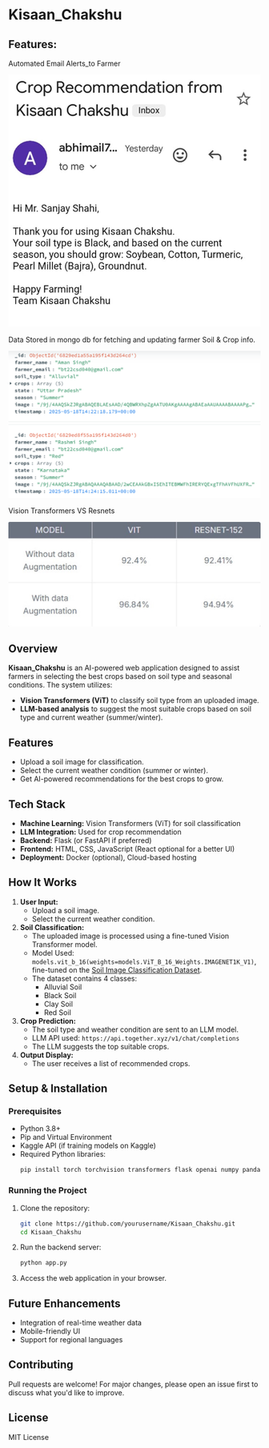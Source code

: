 # Kisaan_Chakshu
## Features:
Automated Email Alerts_to Farmer

![Email Alerts_to Farmer:](Images/Email_alerts.jpg)

Data Stored in mongo db for fetching and updating farmer Soil & Crop info.

![](Images/dataINmongodb.png)

Vision Transformers VS Resnets

![](Images/model_accuracy.jpg)

## Overview
**Kisaan_Chakshu** is an AI-powered web application designed to assist farmers in selecting the best crops based on soil type and seasonal conditions. The system utilizes:
- **Vision Transformers (ViT)** to classify soil type from an uploaded image.
- **LLM-based analysis** to suggest the most suitable crops based on soil type and current weather (summer/winter).

## Features
- Upload a soil image for classification.
- Select the current weather condition (summer or winter).
- Get AI-powered recommendations for the best crops to grow.

## Tech Stack
- **Machine Learning:** Vision Transformers (ViT) for soil classification
- **LLM Integration:** Used for crop recommendation
- **Backend:** Flask (or FastAPI if preferred)
- **Frontend:** HTML, CSS, JavaScript (React optional for a better UI)
- **Deployment:** Docker (optional), Cloud-based hosting

## How It Works
1. **User Input:**
   - Upload a soil image.
   - Select the current weather condition.
2. **Soil Classification:**
   - The uploaded image is processed using a fine-tuned Vision Transformer model.
   - Model Used: `models.vit_b_16(weights=models.ViT_B_16_Weights.IMAGENET1K_V1)`, fine-tuned on the [Soil Image Classification Dataset](https://www.kaggle.com/datasets/faisalkhaan/soil-image-classification/data).
   - The dataset contains 4 classes:
     - Alluvial Soil
     - Black Soil
     - Clay Soil
     - Red Soil
3. **Crop Prediction:**
   - The soil type and weather condition are sent to an LLM model.
   - LLM API used: `https://api.together.xyz/v1/chat/completions`
   - The LLM suggests the top suitable crops.
4. **Output Display:**
   - The user receives a list of recommended crops.

## Setup & Installation
### Prerequisites
- Python 3.8+
- Pip and Virtual Environment
- Kaggle API (if training models on Kaggle)
- Required Python libraries:
  ```sh
  pip install torch torchvision transformers flask openai numpy pandas opencv-python
  ```

### Running the Project
1. Clone the repository:
   ```sh
   git clone https://github.com/yourusername/Kisaan_Chakshu.git
   cd Kisaan_Chakshu
   ```
2. Run the backend server:
   ```sh
   python app.py
   ```
3. Access the web application in your browser.

## Future Enhancements
- Integration of real-time weather data
- Mobile-friendly UI
- Support for regional languages

## Contributing
Pull requests are welcome! For major changes, please open an issue first to discuss what you'd like to improve.

## License
MIT License
